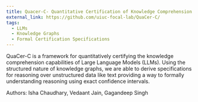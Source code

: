 ```yaml
---
title: Quacer-C- Quantitative Certification of Knowledge Comprehension in LLMs
external_link: https://github.com/uiuc-focal-lab/QuaCer-C/
tags:
  - LLMs
  - Knowledge Graphs
  - Formal Certification Specifications
---
```


QuaCer-C is a framework for quantitatively certifying the knowledge comprehension capabilities of Large Language Models (LLMs). Using the structured nature of knowledge graphs, we are able to derive specifications for reasoning over unstructured data like text providing a way to formally understanding reasoning using exact confidence intervals.

Authors: Isha Chaudhary, Vedaant Jain, Gagandeep Singh
<!--more-->
